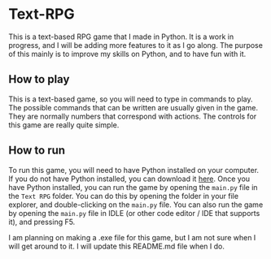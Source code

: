# Text-RPG

This is a text-based RPG game that I made in Python. It is a work in progress, and I will be adding more features to it as I go along. The purpose of this mainly is to improve my skills on Python, and to have fun with it.

## How to play
This is a text-based game, so you will need to type in commands to play. The possible commands that can be written are usually given in the game. They are normally numbers that correspond with actions. The controls for this game are really quite simple.

## How to run
To run this game, you will need to have Python installed on your computer. If you do not have Python installed, you can download it [here](https://www.python.org/downloads/). Once you have Python installed, you can run the game by opening the `main.py` file in the `Text RPG` folder. You can do this by opening the folder in your file explorer, and double-clicking on the `main.py` file. You can also run the game by opening the `main.py` file in IDLE (or other code editor / IDE that supports it), and pressing F5. 

I am planning on making a .exe file for this game, but I am not sure when I will get around to it. I will update this README.md file when I do.



